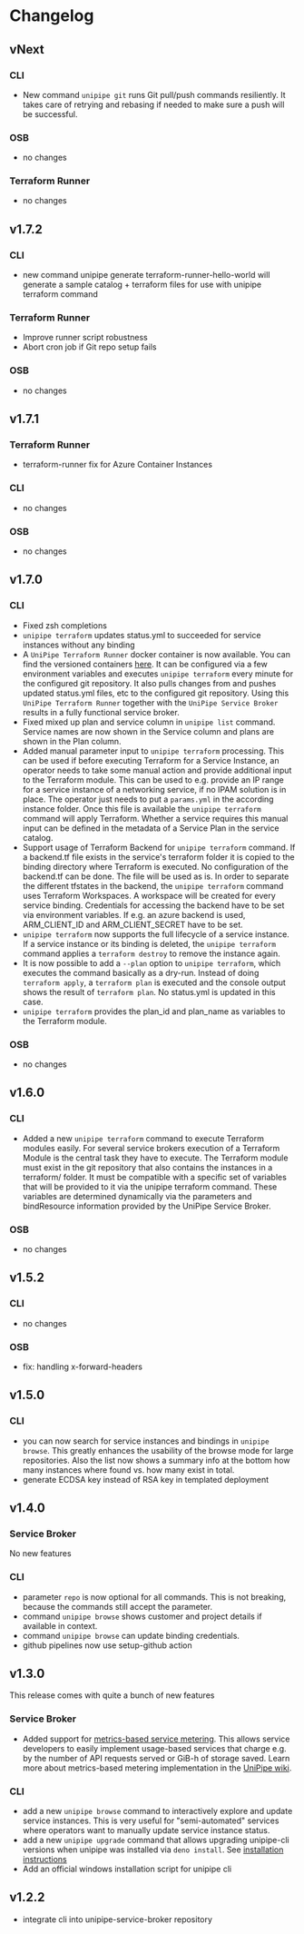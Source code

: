 # Changelog

## vNext

### CLI
- New command `unipipe git` runs Git pull/push commands resiliently. It takes care of retrying and rebasing if needed to make sure a push will be successful.

### OSB
- no changes

### Terraform Runner
- no changes

## v1.7.2

### CLI
- new command unipipe generate terraform-runner-hello-world will generate a sample catalog + terraform files for use with unipipe terraform command

### Terraform Runner
- Improve runner script robustness
- Abort cron job if Git repo setup fails

### OSB
- no changes

## v1.7.1

### Terraform Runner
- terraform-runner fix for Azure Container Instances

### CLI
- no changes

### OSB
- no changes

## v1.7.0
### CLI

- Fixed zsh completions
- `unipipe terraform` updates status.yml to succeeded for service instances without any binding
- A `UniPipe Terraform Runner` docker container is now available. You can find the versioned containers 
[here](https://github.com/meshcloud/unipipe-service-broker/pkgs/container/unipipe-terraform-runner).
It can be configured via a few environment variables and executes `unipipe terraform` every minute 
for the configured git repository. It also pulls changes from and pushes updated status.yml files, 
etc to the configured git repository. Using this `UniPipe Terraform Runner` together with the
`UniPipe Service Broker` results in a fully functional service broker.
- Fixed mixed up plan and service column in `unipipe list` command. Service names are now shown 
in the Service column and plans are shown in the Plan column.
- Added manual parameter input to `unipipe terraform` processing. This can be used if before executing
Terraform for a Service Instance, an operator needs to take some manual action and provide additional 
input to the Terraform module. This can be used to e.g. provide an IP range for a service instance of a 
networking service, if no IPAM solution is in place. The operator just needs to put a `params.yml` in
the according instance folder. Once this file is available the `unipipe terraform` command will apply Terraform.
Whether a service requires this manual input can be defined in the metadata of a Service Plan in the service catalog.
- Support usage of Terraform Backend for `unipipe terraform` command. If a backend.tf file exists in the service's
terraform folder it is copied to the binding directory where Terraform is executed. No configuration of
the backend.tf can be done. The file will be used as is. In order to separate the different tfstates in the backend,
the `unipipe terraform` command uses Terraform Workspaces. A workspace will be created for every service binding.
Credentials for accessing the backend have to be set via environment variables. If e.g. an azure backend is used,
ARM_CLIENT_ID and ARM_CLIENT_SECRET have to be set.
- `unipipe terraform` now supports the full lifecycle of a service instance. If a service instance or its binding is
deleted, the `unipipe terraform` command applies a `terraform destroy` to remove the instance again.
- It is now possible to add a `--plan` option to `unipipe terraform`, which executes the command basically as a dry-run.
Instead of doing `terraform apply`, a `terraform plan` is executed and the console output shows the result of `terraform plan`.
No status.yml is updated in this case.
- `unipipe terraform` provides the plan_id and plan_name as variables to the Terraform module.

### OSB
- no changes

## v1.6.0
### CLI

- Added a new `unipipe terraform` command to execute Terraform modules easily. For several service brokers execution 
of a Terraform Module is the central task they have to execute. The Terraform module must exist in the git repository
that also contains the instances in a terraform/<serviceId> folder. It must be compatible with a specific set of variables 
that will be provided to it via the unipipe terraform command. These variables are determined dynamically via the parameters
and bindResource information provided by the UniPipe Service Broker.

### OSB
- no changes

## v1.5.2
### CLI
- no changes

### OSB
- fix: handling x-forward-headers

## v1.5.0

### CLI

- you can now search for service instances and bindings in `unipipe browse`. This greatly enhances the usability of
  the browse mode for large repositories. Also the list now shows a summary info at the bottom how many instances
  where found vs. how many exist in total.
- generate ECDSA key instead of RSA key in templated deployment 

## v1.4.0

### Service Broker

No new features

### CLI

- parameter `repo` is now optional for all commands. This is not breaking, because the commands still accept the parameter.
- command `unipipe browse` shows customer and project details if available in context.
- command `unipipe browse` can update binding credentials.
- github pipelines now use setup-github action

## v1.3.0

This release comes with quite a bunch of new features

### Service Broker

- Added support for [metrics-based service metering](https://docs.meshcloud.io/docs/meshstack.meshmarketplace.metrics-metering.html).
  This allows service developers to easily implement usage-based services that charge e.g. by the number of API requests
  served or GiB-h of storage saved. Learn more about metrics-based metering implementation in the [UniPipe wiki](https://github.com/meshcloud/unipipe-service-broker/wiki/Reference#metrics-reference).

### CLI

- add a new `unipipe browse` command to interactively explore and update service instances. This is very useful for "semi-automated" services where operators want to manually update service instance status.
- add a new `unipipe upgrade` command that allows upgrading unipipe-cli versions when unipipe was installed via `deno install`. See [installation instructions](https://github.com/meshcloud/unipipe-service-broker/wiki/How-To-Guides#deno-install)
- Add an official windows installation script for unipipe cli
  
## v1.2.2

- integrate cli into unipipe-service-broker repository
